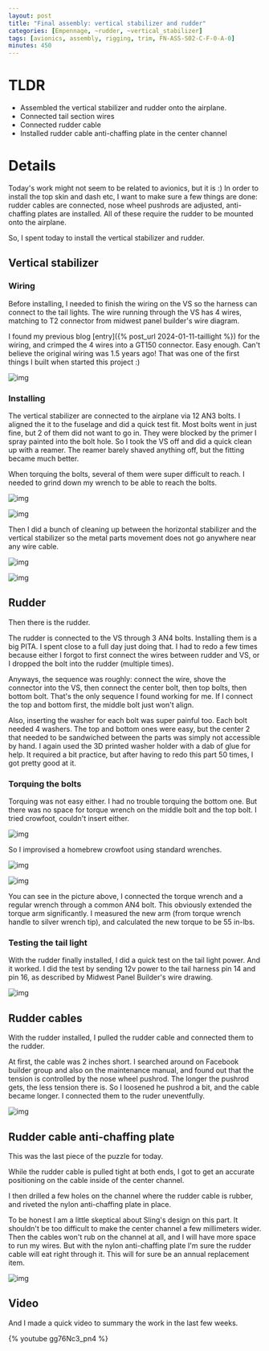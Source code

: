 ```yaml
---
layout: post
title: "Final assembly: vertical stabilizer and rudder"
categories: [Empennage, ~rudder, ~vertical_stabilizer]
tags: [avionics, assembly, rigging, trim, FN-ASS-S02-C-F-0-A-0]
minutes: 450
---
```


# TLDR

- Assembled the vertical stabilizer and rudder onto the airplane.
- Connected tail section wires
- Connected rudder cable
- Installed rudder cable anti-chaffing plate in the center channel 
  

# Details

Today's work might not seem to be related to avionics, but it is :) In order to install the top skin and dash etc, I want to make sure a few things are done: rudder cables are connected, nose wheel pushrods are adjusted, anti-chaffing plates are installed. All of these require the rudder to be mounted onto the airplane.

So, I spent today to install the vertical stabilizer and rudder.

## Vertical stabilizer

### Wiring

Before installing, I needed to finish the wiring on the VS so the harness can connect to the tail lights. The wire running through the VS has 4 wires, matching to T2 connector from midwest panel builder's wire diagram.

I found my previous blog [entry]({% post_url 2024-01-11-taillight %}) for the wiring, and crimped the 4 wires into a GT150 connector. Easy enough. Can't believe the original wiring was 1.5 years ago! That was one of the first things I built when started this project :)

![img](https://lh3.googleusercontent.com/pw/AP1GczNKk6-Tq2PpdttJmSVBFUTWqC3y_Fo8IqrcQnz9wGOVRqwejYZFt0KtYlMYvbnfiGTpR1Kzq5WIzdwpjoDUeqLp5HBkN0A9LSv8vNMyeTavz3iyM0QRZyq1xyplceFY1YrBNrwyoX3M9hIshr_BOjChNA=w1290-h1712-s-no-gm?authuser=0)

### Installing

The vertical stabilizer are connected to the airplane via 12 AN3 bolts. I aligned the it to the fuselage and did a quick test fit. Most bolts went in just fine, but 2 of them did not want to go in. They were blocked by the primer I spray painted into the bolt hole. So I took the VS off and did a quick clean up with a reamer. The reamer barely shaved anything off, but the fitting became much better. 

When torquing the bolts, several of them were super difficult to reach. I needed to grind down my wrench to be able to reach the bolts.

![img](https://lh3.googleusercontent.com/pw/AP1GczO1JEiDMmQkOvR8gIaIgtb4g0cOxBAQnADuDVFszDHYDdjNDJXo0ZB1b6GX5GrQyMn3bD62t05dcsUxJNJZC4AtlcUduBGUPuC3U3UdgmOCtcV4cDwYXadlfv-myus944WoyAgLw93oVPVc_hdO8R_WJg=w2274-h1712-s-no-gm?authuser=0)

![img](https://lh3.googleusercontent.com/pw/AP1GczNKd8lM0UKCj0B4iBQfAHkuVthqUCzF_5cFRqDKk0EwM5B5SyBADZmGspCbhZyAYN6MXz_EdGDA-LB8AkjtpkhteGqYAw43BKRktdSGwE818pRRcbhKMESOif3T6_JMmmIT8Tx1cwR2FHJ2adKUlQALHQ=w1290-h1712-s-no-gm?authuser=0)

Then I did a bunch of cleaning up between the horizontal stabilizer and the vertical stabilizer so the metal parts movement does not go anywhere near any wire cable.

![img](https://lh3.googleusercontent.com/pw/AP1GczPxxybBDNy1b8yxLhYG6ZBJ5rsi9jksdidBHarlgoKQRTOksa1hW2yRHtdW9EQxx5RaDS1DBMjOvcXcko6l7DXyN0uXA-x9-mcAdi8UMB4uxyEWdbU0V1svT9W2o3rmGJ5NLoOKE4lAdaRwFJTO7ND1Iw=w1290-h1712-s-no-gm?authuser=0)

![img](https://lh3.googleusercontent.com/pw/AP1GczPgIXtL4a1KMqgK1PwXGWLTvcAbO_O6Klxqa2NL6wJDbeTFOF1vX1pemoMzZpRqGMo8_wsQFpbDAGWgfa9lS0NbCSOoJtT2r--FNABo-yxCDZBOWcT6UqlX16WarCzOZzLf6HTNa5zfytbpk8sM__WuWA=w1290-h1712-s-no-gm?authuser=0)


## Rudder

Then there is the rudder.

The rudder is connected to the VS through 3 AN4 bolts. Installing them is a big PITA. I spent close to a full day just doing that. I had to redo a few times because either I forgot to first connect the wires between rudder and VS, or I dropped the bolt into the rudder (multiple times). 

Anyways, the sequence was roughly: connect the wire, shove the connector into the VS, then connect the center bolt, then top bolts, then bottom bolt. That's the only sequence I found working for me. If I connect the top and bottom first, the middle bolt just won't align.

Also, inserting the washer for each bolt was super painful too. Each bolt needed 4 washers. The top and bottom ones were easy, but the center 2 that needed to be sandwiched between the parts was simply not accessible by hand. I again used the 3D printed washer holder with a dab of glue for help. It required a bit practice, but after having to redo this part 50 times, I got pretty good at it.

### Torquing the bolts

Torquing was not easy either. I had no trouble torquing the bottom one. But there was no space for torque wrench on the middle bolt and the top bolt. I tried crowfoot, couldn't insert either.

![img](https://lh3.googleusercontent.com/pw/AP1GczOLmZ4djKlaZ3r8sp7yyCXkcstIyQg1Z1g5__XKXNQalsWeIHuSiTEXQXUQ3REnaDJf6mTueSmoevw2BtK2ER3pELIEh2-Qy1JU1Z1LJqeIct_EOAeQaRso0r5rb9XcazLL6WSeBeO1U5RH5LsmGTU66A=w1290-h1712-s-no-gm?authuser=0)

 So I improvised a homebrew crowfoot using standard wrenches.

![img](https://lh3.googleusercontent.com/pw/AP1GczM7My5PoijpWcS_qhUN8PsO-m2C49F1sxXH2w-TBEo5mjzB4OirjkPEBbzKBVwHlzCPSW9plnE3dgoRJAa9-Us0y_E1VufTXdDpH3jgRoMvMf0inyh-xqQ_X61VoO0jDab6yKAcgm_c2oDVIYGakT2OkA=w1290-h1712-s-no-gm?authuser=0)

![img](https://lh3.googleusercontent.com/pw/AP1GczPr0IF2lhxv0cV36zjA-kTgbKi6PtHlC0bUGdvvMezqfkudl_UU1s1Hq-o0iWG2KOxs-pzXT4f0TZ2TIx42pjSDoAM8XRUU-rtU_H2dJzYpkDWFTEn2vrnFOgSw14F6pvVm1Id8f1uW3qXmUKqNVyVs3w=w1290-h1712-s-no-gm?authuser=0)

You can see in the picture above, I connected the torque wrench and a regular wrench through a common AN4 bolt. This obviously extended the torque arm significantly. I measured the new arm (from torque wrench handle to silver wrench tip), and calculated the new torque to be 55 in-lbs.

### Testing the tail light

With the rudder finally installed, I did a quick test on the tail light power. And it worked. I did the test by sending 12v power to the tail harness pin 14 and pin 16, as described by Midwest Panel Builder's wire drawing.

![img](https://lh3.googleusercontent.com/pw/AP1GczMQjciAet9MaJOeJRRY7sAPa9frbLMRu8b211IJHZCs2KjWtSFbyyULMEo1tw6KTA6Vq8H5ei0kr3f9pOGsFC2FQIH5jpiwhGf2-UaoYgIMfZ-xovpAWkSnc9qjg4SvJE7cRglBrOTCoCl0Wn-sj9lnjg=w2274-h1712-s-no-gm?authuser=0)

## Rudder cables

With the rudder installed, I pulled the rudder cable and connected them to the rudder.

At first, the cable was 2 inches short. I searched around on Facebook builder group and also on the maintenance manual, and found out that the tension is controlled by the nose wheel pushrod. The longer the pushrod gets, the less tension there is. So I loosened he pushrod a bit, and the cable became longer. I connected them to the ruder uneventfully.

![img](https://lh3.googleusercontent.com/pw/AP1GczOx410ZVo-7L6V9yI051tlWLuU3Hk9qSdYO5GvMtMdYrOqY5-uFrbsu5B5YZJ2ch5QMC2zvD8FCmqWX2oLmNOrj5Ye_IFUPsV9at8g7DySjPw0BFCIGlpWNaO-kc-Zx-0rsRkmn_1-JzVDpdhZ6ADvKvw=w1290-h1712-s-no-gm?authuser=0)

## Rudder cable anti-chaffing plate

This was the last piece of the puzzle for today.

While the rudder cable is pulled tight at both ends, I got to get an accurate positioning on the cable inside of the center channel.

I then drilled a few holes on the channel where the rudder cable is rubber, and riveted the nylon anti-chaffing plate in place.

To be honest I am a little skeptical about Sling's design on this part. It shouldn't be too difficult to make the center channel a few millimeters wider. Then the cables won't rub on the channel at all, and I will have more space to run my wires. But with the nylon anti-chaffing plate I'm sure the rudder cable will eat right through it. This will for sure be an annual replacement item.

![img](https://lh3.googleusercontent.com/pw/AP1GczN4XH5Cn6ZHz8vg7naC18v_nop6oCW11QJ2z4Ua4H9jEZuiuYojA5x9K2XrSZ1Ms-HiSuo8RDDanYIMPnphy0RFZX5rut8AHcSz__mV7ql7xg0gCs3q_51xjAiEyQL0dU5CiZorQjfPIbtAhGYXgUyQnw=w2274-h1712-s-no-gm?authuser=0)

## Video

And I made a quick video to summary the work in the last few weeks.

{% youtube gg76Nc3_pn4 %}